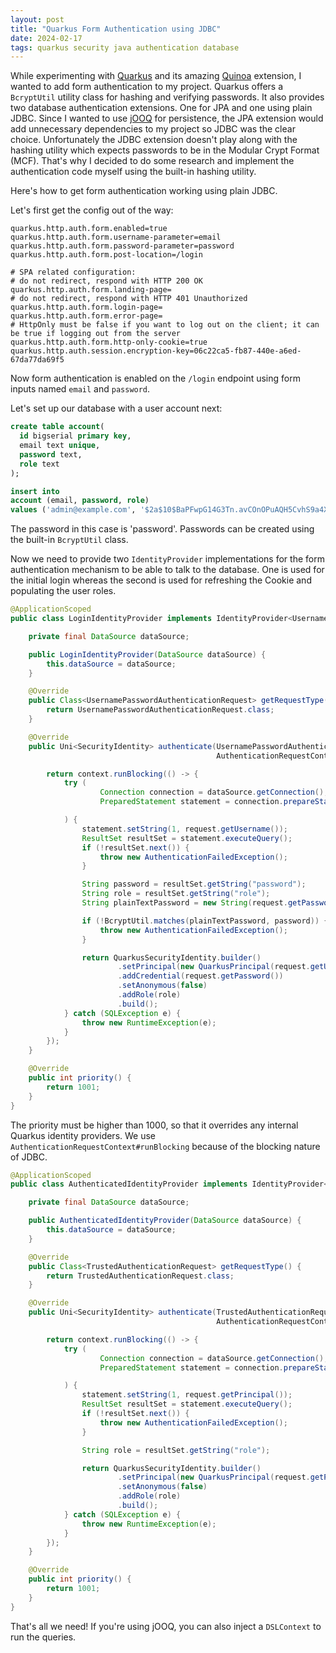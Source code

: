 ```yaml
---
layout: post
title: "Quarkus Form Authentication using JDBC"
date: 2024-02-17
tags: quarkus security java authentication database
---
```


While experimenting with [Quarkus](https://quarkus.io/) and its amazing
[Quinoa](https://quarkus.io/extensions/io.quarkiverse.quinoa/quarkus-quinoa/) extension,
I wanted to add form authentication to my project.
Quarkus offers a `BcryptUtil` utility class for hashing and verifying passwords. It also
provides two database authentication extensions. One for JPA and one using plain JDBC.
Since I wanted to use [jOOQ](https://www.jooq.org/) for persistence, the JPA extension
would add unnecessary dependencies to my project so JDBC was the clear choice.
Unfortunately the JDBC extension doesn't play along with the hashing utility which
expects passwords to be in the Modular Crypt Format (MCF). That's why I decided to
do some research and implement the authentication code myself using the built-in hashing
utility.

Here's how to get form authentication working using plain JDBC.

Let's first get the config out of the way:

```
quarkus.http.auth.form.enabled=true
quarkus.http.auth.form.username-parameter=email
quarkus.http.auth.form.password-parameter=password
quarkus.http.auth.form.post-location=/login

# SPA related configuration:
# do not redirect, respond with HTTP 200 OK
quarkus.http.auth.form.landing-page=
# do not redirect, respond with HTTP 401 Unauthorized
quarkus.http.auth.form.login-page=
quarkus.http.auth.form.error-page=
# HttpOnly must be false if you want to log out on the client; it can be true if logging out from the server
quarkus.http.auth.form.http-only-cookie=true
quarkus.http.auth.session.encryption-key=06c22ca5-fb87-440e-a6ed-67da77da69f5
```

Now form authentication is enabled on the `/login` endpoint using form inputs
named `email` and `password`.

Let's set up our database with a user account next:

```sql
create table account(
  id bigserial primary key,
  email text unique,
  password text,
  role text
);

insert into
account (email, password, role)
values ('admin@example.com', '$2a$10$BaPFwpG14G3Tn.avCOnOPuAQH5CvhS9a4XkvspoJESjoWxNdv2ryi', 'admin');
```

The password in this case is 'password'. Passwords can be created using the built-in `BcryptUtil` class.

Now we need to provide two `IdentityProvider` implementations for the form authentication
mechanism to be able to talk to the database. One is used for the initial login
whereas the second is used for refreshing the Cookie and populating the user roles.

```java
@ApplicationScoped
public class LoginIdentityProvider implements IdentityProvider<UsernamePasswordAuthenticationRequest> {

    private final DataSource dataSource;

    public LoginIdentityProvider(DataSource dataSource) {
        this.dataSource = dataSource;
    }

    @Override
    public Class<UsernamePasswordAuthenticationRequest> getRequestType() {
        return UsernamePasswordAuthenticationRequest.class;
    }

    @Override
    public Uni<SecurityIdentity> authenticate(UsernamePasswordAuthenticationRequest request,
                                              AuthenticationRequestContext context) {

        return context.runBlocking(() -> {
            try (
                    Connection connection = dataSource.getConnection();
                    PreparedStatement statement = connection.prepareStatement("select password, role from account where email = ?");

            ) {
                statement.setString(1, request.getUsername());
                ResultSet resultSet = statement.executeQuery();
                if (!resultSet.next()) {
                    throw new AuthenticationFailedException();
                }

                String password = resultSet.getString("password");
                String role = resultSet.getString("role");
                String plainTextPassword = new String(request.getPassword().getPassword());

                if (!BcryptUtil.matches(plainTextPassword, password)) {
                    throw new AuthenticationFailedException();
                }

                return QuarkusSecurityIdentity.builder()
                        .setPrincipal(new QuarkusPrincipal(request.getUsername()))
                        .addCredential(request.getPassword())
                        .setAnonymous(false)
                        .addRole(role)
                        .build();
            } catch (SQLException e) {
                throw new RuntimeException(e);
            }
        });
    }

    @Override
    public int priority() {
        return 1001;
    }
}
```

The priority must be higher than 1000, so that it overrides any internal Quarkus
identity providers. We use `AuthenticationRequestContext#runBlocking` because of the
blocking nature of JDBC.

```java
@ApplicationScoped
public class AuthenticatedIdentityProvider implements IdentityProvider<TrustedAuthenticationRequest> {

    private final DataSource dataSource;

    public AuthenticatedIdentityProvider(DataSource dataSource) {
        this.dataSource = dataSource;
    }

    @Override
    public Class<TrustedAuthenticationRequest> getRequestType() {
        return TrustedAuthenticationRequest.class;
    }

    @Override
    public Uni<SecurityIdentity> authenticate(TrustedAuthenticationRequest request,
                                              AuthenticationRequestContext context) {

        return context.runBlocking(() -> {
            try (
                    Connection connection = dataSource.getConnection();
                    PreparedStatement statement = connection.prepareStatement("select role from account where email = ?");

            ) {
                statement.setString(1, request.getPrincipal());
                ResultSet resultSet = statement.executeQuery();
                if (!resultSet.next()) {
                    throw new AuthenticationFailedException();
                }

                String role = resultSet.getString("role");

                return QuarkusSecurityIdentity.builder()
                        .setPrincipal(new QuarkusPrincipal(request.getPrincipal()))
                        .setAnonymous(false)
                        .addRole(role)
                        .build();
            } catch (SQLException e) {
                throw new RuntimeException(e);
            }
        });
    }

    @Override
    public int priority() {
        return 1001;
    }
}
```

That's all we need! If you're using jOOQ, you can also inject a `DSLContext` to run the queries.
